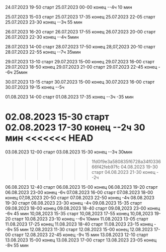 24.07.2023 19-50 старт
25.07.2023 00-00 конец
 --4ч 10 мин

25.07.2023 15-03 старт
25.07.2023 17-35 конец
25.07.2023 22-05 старт
25.07.2023 23-30 конец
--3ч 55 мин

26.07.2023 16-20 старт
26.07.2023 17-55 конец
26.07.2023 20-00 старт
26.07.2023 22-30 конец
--4ч 5мин

28.07.2023 14-00 старт
28.07.2023 17-50 конец
28,07,2023 20-10 старт
28.07.2023 22-55 конец
--7ч 35мин

29.07.2023 13-10 старт
29.07.2023 15-00 конец
29.07.2023 16-00 старт
29.07.2023 18-50 конец
29.07.2023 21-00 старт
29.07.2023 22-45 конец
--6ч 25мин

30.07.2023 13-15 старт
30.07.2023 15-00 конец
30.07.2023 16-00 старт
30.07.2023 19-15 конец
--5ч


01.08.2023 14-00 старт
01.08.2023 17-35 конец
--3ч -35 мин

02.08.2023 15-30 старт
02.08.2023 17-30 конец
--2ч 30 мин
<<<<<<< HEAD
=======
03.08.2023 12-00 старт
03.08.2023 15-30 конец
--3ч 30мин
>>>>>>> 1fd0f9e3a580835f6728a34f033666f42feb97fc
04.08.2023 19-30 старт
04.08.2023 21-30 конец
--2ч

06.08.2023 12-40 старт
06.08.2023 15-00 конец
06.08.2023 19-20 старт
06.08.2023 23-00 конец
-6ч
07.08.2023 16-00 старт
07.08.2023 18-00 конец
07,08,2023 20-50 старт
07.08.2023 22-50 конец
-4ч
08.08.2023 19-30 старт
08.08.2023 23-30 конец
-4ч
09.08.2023 15-35 старт
09.08.2023 18-00 конец
09.08.2023 18-40 старт
09.08,2023 23-00 конец
-6ч 45 мин
10,08,2023 15-35 старт
10,08,2023 17-55 конец
10,08,2023 19-20 старт
10.08.2023 23-10 конец
--6ч 10мин
11.08.2023 13-05 старт
11.08.2023 17-25 конец
11.08.2023 18-40 старт
11.08.2023 23-15 конец
--8ч 55 мин
12.08.2023 11-30 старт
12.08.2023 15-00 конец
12.08.2023 17-00 старт
12.08.2023 22-45 конец
-9ч 15 мин
13.08.2023 12-10 старт
13.08.2023 15-00 конец
13.08.2023 17-00 старт
13.08.2023 23-05 конец
-8ч 55 мин

